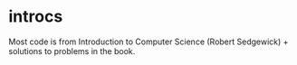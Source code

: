 # introcs
Most code is from Introduction to Computer Science (Robert Sedgewick) + solutions to problems in the book.
